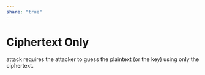 ```yaml
---  
share: "true"  
---  
```

# Ciphertext Only  
  
attack requires the attacker to guess the plaintext (or the key) using only the ciphertext.